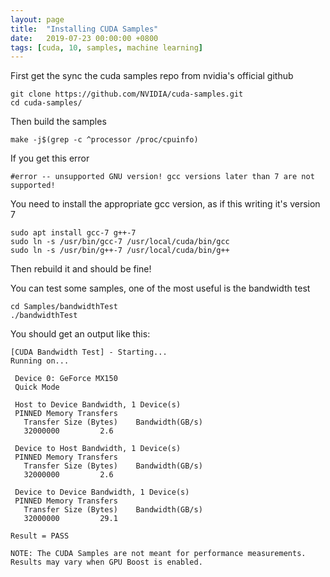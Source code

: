 ```yaml
---
layout: page
title:  "Installing CUDA Samples"
date:   2019-07-23 00:00:00 +0800
tags: [cuda, 10, samples, machine learning]
---
```







First get the sync the  cuda samples repo from nvidia's official github

```shell
git clone https://github.com/NVIDIA/cuda-samples.git
cd cuda-samples/
```

Then build the samples
```shell
make -j$(grep -c ^processor /proc/cpuinfo)
```

If you get this error
```
#error -- unsupported GNU version! gcc versions later than 7 are not supported!
```

You need to install the appropriate gcc version, as if this writing it's version 7

```shell
sudo apt install gcc-7 g++-7
sudo ln -s /usr/bin/gcc-7 /usr/local/cuda/bin/gcc
sudo ln -s /usr/bin/g++-7 /usr/local/cuda/bin/g++
```

Then rebuild it and should be fine!

You can test some samples, one of the most useful is the bandwidth test

```shell
cd Samples/bandwidthTest
./bandwidthTest
```

You should get an output like this:
```
[CUDA Bandwidth Test] - Starting...
Running on...

 Device 0: GeForce MX150
 Quick Mode

 Host to Device Bandwidth, 1 Device(s)
 PINNED Memory Transfers
   Transfer Size (Bytes)	Bandwidth(GB/s)
   32000000			2.6

 Device to Host Bandwidth, 1 Device(s)
 PINNED Memory Transfers
   Transfer Size (Bytes)	Bandwidth(GB/s)
   32000000			2.6

 Device to Device Bandwidth, 1 Device(s)
 PINNED Memory Transfers
   Transfer Size (Bytes)	Bandwidth(GB/s)
   32000000			29.1

Result = PASS

NOTE: The CUDA Samples are not meant for performance measurements. Results may vary when GPU Boost is enabled.

```